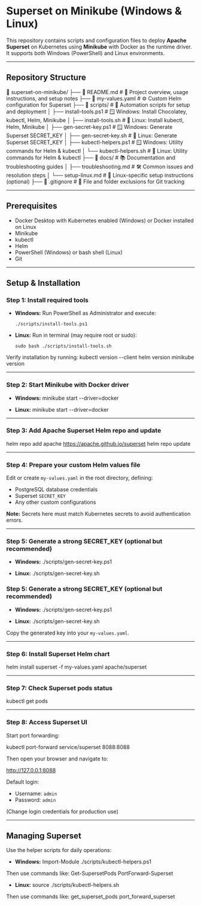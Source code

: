 # Superset on Minikube (Windows & Linux)

This repository contains scripts and configuration files to deploy **Apache Superset** on Kubernetes using **Minikube** with Docker as the runtime driver. It supports both Windows (PowerShell) and Linux environments.

---

## Repository Structure

📁 superset-on-minikube/
├── 📄 README.md                   # 📘 Project overview, usage instructions, and setup notes
├── 📄 my-values.yaml             # ⚙️ Custom Helm configuration for Superset
├── 📁 scripts/                   # 🔧 Automation scripts for setup and deployment
│   ├── install-tools.ps1        # 🪟 Windows: Install Chocolatey, kubectl, Helm, Minikube
│   ├── install-tools.sh         # 🐧 Linux: Install kubectl, Helm, Minikube
│   ├── gen-secret-key.ps1       # 🪟 Windows: Generate Superset SECRET_KEY
│   ├── gen-secret-key.sh        # 🐧 Linux: Generate Superset SECRET_KEY
│   ├── kubectl-helpers.ps1      # 🪟 Windows: Utility commands for Helm & kubectl
│   └── kubectl-helpers.sh       # 🐧 Linux: Utility commands for Helm & kubectl
├── 📁 docs/                      # 📚 Documentation and troubleshooting guides
│   ├── troubleshooting.md       # 🛠️ Common issues and resolution steps
│   └── setup-linux.md           # 🐧 Linux-specific setup instructions (optional)
├── 📄 .gitignore                 # 🚫 File and folder exclusions for Git tracking


---

## Prerequisites

- Docker Desktop with Kubernetes enabled (Windows) or Docker installed on Linux
- Minikube
- kubectl
- Helm
- PowerShell (Windows) or bash shell (Linux)
- Git

---

## Setup & Installation

### Step 1: Install required tools

- **Windows:** Run PowerShell as Administrator and execute:
    ```
    ./scripts/install-tools.ps1
    ```

- **Linux:** Run in terminal (may require root or sudo):
    ```
    sudo bash ./scripts/install-tools.sh
    ```

Verify installation by running:
kubectl version --client
helm version
minikube version


---

### Step 2: Start Minikube with Docker driver

- **Windows:**
minikube start --driver=docker


- **Linux:**
minikube start --driver=docker


---

### Step 3: Add Apache Superset Helm repo and update

helm repo add apache https://apache.github.io/superset
helm repo update


---

### Step 4: Prepare your custom Helm values file

Edit or create `my-values.yaml` in the root directory, defining:

- PostgreSQL database credentials
- Superset `SECRET_KEY`
- Any other custom configurations

**Note:** Secrets here must match Kubernetes secrets to avoid authentication errors.

---

### Step 5: Generate a strong SECRET_KEY (optional but recommended)

- **Windows:**
./scripts/gen-secret-key.ps1


- **Linux:**
./scripts/gen-secret-key.sh


### Step 5: Generate a strong SECRET_KEY (optional but recommended)

- **Windows:**
./scripts/gen-secret-key.ps1



- **Linux:**
./scripts/gen-secret-key.sh



Copy the generated key into your `my-values.yaml`.

---

### Step 6: Install Superset Helm chart

helm install superset -f my-values.yaml apache/superset



---

### Step 7: Check Superset pods status

kubectl get pods



---

### Step 8: Access Superset UI

Start port forwarding:

kubectl port-forward service/superset 8088:8088



Then open your browser and navigate to:

http://127.0.0.1:8088



Default login:
- Username: `admin`
- Password: `admin`

(Change login credentials for production use)

---

## Managing Superset

Use the helper scripts for daily operations:

- **Windows:**
Import-Module ./scripts/kubectl-helpers.ps1

Then use commands like:
Get-SupersetPods
PortForward-Superset


- **Linux:**
source ./scripts/kubectl-helpers.sh

Then use commands like:
get_superset_pods
port_forward_superset